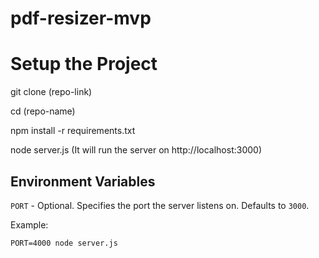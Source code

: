 # pdf-resizer-mvp

# Setup the Project

 git clone (repo-link)
 
 cd (repo-name)

 npm install -r requirements.txt

node server.js (It will run the server on http://localhost:3000)

## Environment Variables

`PORT` - Optional. Specifies the port the server listens on. Defaults to `3000`.

Example:

```
PORT=4000 node server.js
```
